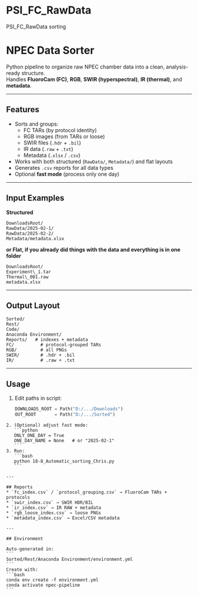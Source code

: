 # PSI_FC_RawData
PSI_FC_RawData sorting

# NPEC Data Sorter
Python pipeline to organize raw NPEC chamber data into a clean, analysis-ready structure.  
Handles **FluoroCam (FC)**, **RGB**, **SWIR (hyperspectral)**, **IR (thermal)**, and **metadata**.

---

## Features
- Sorts and groups:
  - FC TARs (by protocol identity)
  - RGB images (from TARs or loose)
  - SWIR files (`.hdr` + `.bil`)
  - IR data (`.raw` + `.txt`)
  - Metadata (`.xlsx` / `.csv`)
- Works with both structured (`RawData/`, `Metadata/`) and flat layouts
- Generates `.csv` reports for all data types
- Optional **fast mode** (process only one day)

---

## Input Examples
**Structured**
```
DownloadsRoot/
RawData/2025-02-1/
RawData/2025-02-2/
Metadata/metadata.xlsx
```

**or Flat, if you already did things with the data and everything is in one folder**
```
DownloadsRoot/
Experiment\_1.tar
Thermal\_001.raw
metadata.xlsx
```

---

## Output Layout
```
Sorted/
Rest/
Code/
Anaconda Environment/
Reports/   # indexes + metadata
FC/          # protocol-grouped TARs
RGB/         # all PNGs
SWIR/        # .hdr + .bil
IR/          # .raw + .txt

````

---
## Usage
1. Edit paths in script:
   ```python
   DOWNLOADS_ROOT = Path("D:/.../Downloads")
   OUT_ROOT       = Path("D:/.../Sorted")
````
2. (Optional) adjust fast mode:
   ```python
   ONLY_ONE_DAY = True
   ONE_DAY_NAME = None   # or "2025-02-1"
   ```
3. Run:
   ```bash
   python 18-8_Automatic_sorting_Chris.py
   ```

---

## Reports 
* `fc_index.csv` / `protocol_grouping.csv` → FluoroCam TARs + protocols
* `swir_index.csv` → SWIR HDR/BIL
* `ir_index.csv` → IR RAW + metadata
* `rgb_loose_index.csv` → loose PNGs
* `metadata_index.csv` → Excel/CSV metadata

---

## Environment

Auto-generated in:
```
Sorted/Rest/Anaconda Environment/environment.yml
```
Create with:
```bash
conda env create -f environment.yml
conda activate npec-pipeline
```
